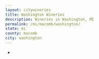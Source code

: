 ```yaml
---
layout: citywineries
title: Washington Wineries
description: Wineries in Washington, MI
permalink: /mi/macomb/washington/
state: mi
county: macomb
city: washington
---
```

-
